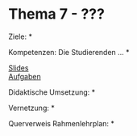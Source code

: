 # Thema 7 - ???

Ziele:
* 

Kompetenzen: Die Studierenden ...
* 

[Slides](slide.md)  
[Aufgaben](excercise.md)  

Didaktische Umsetzung:
* 

Vernetzung:
* 

Querverweis Rahmenlehrplan:
* 